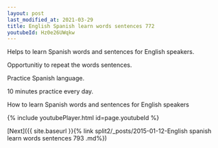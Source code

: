 ```yaml
---
layout: post
last_modified_at: 2021-03-29
title: English Spanish learn words sentences 772 
youtubeId: Hz0e26UWqkw
---
```

 
 
Helps to learn Spanish words and sentences for English speakers.

Opportunitiy to repeat the words sentences. 

Practice Spanish language. 
 
10 minutes practice every day. 
 
How to learn Spanish words and sentences for English speakers 
 
{% include youtubePlayer.html id=page.youtubeId %}
 
 
[Next]({{ site.baseurl }}{% link  split2/_posts/2015-01-12-English spanish learn words sentences 793 .md%})
 

